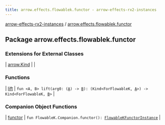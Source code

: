 ```yaml
---
title: arrow.effects.flowablek.functor - arrow-effects-rx2-instances
---
```


[arrow-effects-rx2-instances](../index.html) / [arrow.effects.flowablek.functor](./index.html)

## Package arrow.effects.flowablek.functor

### Extensions for External Classes

| [arrow.Kind](arrow.-kind/index.html) |  |

### Functions

| [lift](lift.html) | `fun <A, B> lift(arg0: (`[`A`](lift.html#A)`) -> `[`B`](lift.html#B)`): (Kind<ForFlowableK, `[`A`](lift.html#A)`>) -> Kind<ForFlowableK, `[`B`](lift.html#B)`>` |

### Companion Object Functions

| [functor](functor.html) | `fun FlowableK.Companion.functor(): `[`FlowableKFunctorInstance`](../arrow.effects/-flowable-k-functor-instance/index.html) |

